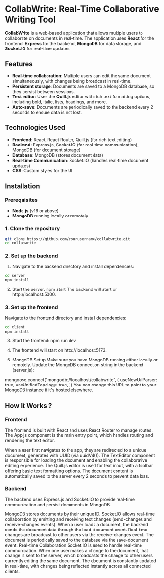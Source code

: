 # CollabWrite: Real-Time Collaborative Writing Tool

**CollabWrite** is a web-based application that allows multiple users to collaborate on documents in real-time. The application uses **React** for the frontend, **Express** for the backend, **MongoDB** for data storage, and **Socket.IO** for real-time updates.

## Features

- **Real-time collaboration**: Multiple users can edit the same document simultaneously, with changes being broadcast in real-time.
- **Persistent storage**: Documents are saved to a MongoDB database, so they persist between sessions.
- **Text editor**: Uses the **Quill.js** editor with rich text formatting options, including bold, italic, lists, headings, and more.
- **Auto-save**: Documents are periodically saved to the backend every 2 seconds to ensure data is not lost.

## Technologies Used

- **Frontend**: React, React Router, Quill.js (for rich text editing)
- **Backend**: Express.js, Socket.IO (for real-time communication), MongoDB (for document storage)
- **Database**: MongoDB (stores document data)
- **Real-time Communication**: Socket.IO (handles real-time document updates)
- **CSS**: Custom styles for the UI

## Installation

### Prerequisites

- **Node.js** (v16 or above)
- **MongoDB** running locally or remotely

### 1. Clone the repository

```bash
git clone https://github.com/yourusername/collabwrite.git
cd collabwrite
```
### 2. Set up the backend

1. Navigate to the backend directory and install dependencies:

```bash
cd server
npm install
```

2. Start the server: npm start
The backend will start on http://localhost:5000.

### 3. Set up the frontend
Navigate to the frontend directory and install dependencies:

```bash
cd client
npm install
```
3. Start the frontend: npm run dev

4. The frontend will start on http://localhost:5173.

4. MongoDB Setup
Make sure you have MongoDB running either locally or remotely. Update the MongoDB connection string in the backend (server.js):

mongoose.connect("mongodb://localhost/collabwrite", {
  useNewUrlParser: true,
  useUnifiedTopology: true,
})
You can change this URL to point to your MongoDB instance if it's hosted elsewhere.

## How It Works ?

### Frontend
The frontend is built with React and uses React Router to manage routes. The App.js component is the main entry point, which handles routing and rendering the text editor.

When a user first navigates to the app, they are redirected to a unique document, generated with UUID (via uuidV4()).
The TextEditor component is responsible for loading the document and enabling the collaborative editing experience.
The Quill.js editor is used for text input, with a toolbar offering basic text formatting options.
The document content is automatically saved to the server every 2 seconds to prevent data loss.

### Backend
The backend uses Express.js and Socket.IO to provide real-time communication and persist documents in MongoDB.

MongoDB stores documents by their unique ID.
Socket.IO allows real-time collaboration by emitting and receiving text changes (send-changes and receive-changes events).
When a user loads a document, the backend sends the document data through the load-document event.
Real-time changes are broadcast to other users via the receive-changes event.
The document is periodically saved to the database via the save-document event.
Real-time Collaboration
Socket.IO is used to handle real-time communication. When one user makes a change to the document, that change is sent to the server, which broadcasts the change to other users currently editing the same document.
The document is constantly updated in real-time, with changes being reflected instantly across all connected clients.
